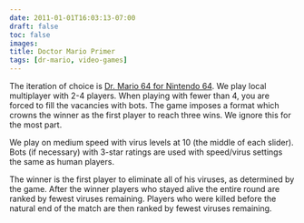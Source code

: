 ```yaml
---
date: 2011-01-01T16:03:13-07:00
draft: false
toc: false
images:
title: Doctor Mario Primer
tags: [dr-mario, video-games]
---
```


The iteration of choice is [Dr. Mario 64 for Nintendo 64][0]. We play local multiplayer with 2-4 players. When playing with fewer than 4, you are forced to fill the vacancies with bots. The game imposes a format which crowns the winner as the first player to reach three wins. We ignore this for the most part.

We play on medium speed with virus levels at 10 (the middle of each slider). Bots (if necessary) with 3-star ratings are used with speed/virus settings the same as human players.

The winner is the first player to eliminate all of his viruses, as determined by the game. After the winner players who stayed alive the entire round are ranked by fewest viruses remaining. Players who were killed before the natural end of the match are then ranked by fewest viruses remaining.

  [0]: https://en.wikipedia.org/wiki/Dr._Mario_64
